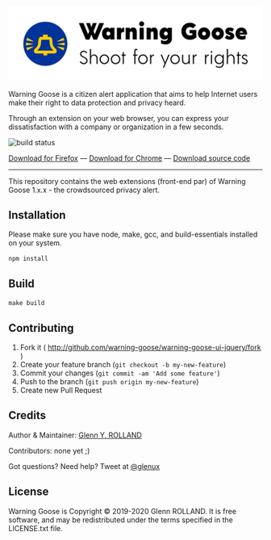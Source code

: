 <p align="center">
    
<img alt="Warning Goose Icon" src="https://raw.githubusercontent.com/warning-goose/warning-goose-ui-jquery/develop/img/icon-with-text-512.png" />
    
Warning Goose is a citizen alert application that aims to help Internet users make their right to data protection and privacy heard.</p>
    
Through an extension on your web browser, you can express your dissatisfaction with a company or organization in a few seconds.</p>
    
<img alt="build status" src="https://github.com/warning-goose/warning-goose-ui-jquery/workflows/Build/badge.svg" /></p>
    
<a href="https://addons.mozilla.org/fr/firefox/addon/warning-goose/">Download for Firefox</a> &mdash; 
<a href="https://chrome.google.com/webstore/detail/warning-goose/pmedhcfnjiajfbanjbingfiffaihnphf?hl=en">Download for Chrome</a> &mdash; 
<a href="https://github.com/warning-goose/warning-goose-ui-jquery/releases">Download source code</a>
    
</p>

---

This repository contains the web extensions (front-end par) of Warning Goose 1.x.x - the crowdsourced privacy alert.

## Installation

Please make sure you have node, make, gcc, and build-essentials installed on
your system.

    npm install


## Build

    make build


## Contributing

1. Fork it ( http://github.com/warning-goose/warning-goose-ui-jquery/fork )
2. Create your feature branch (`git checkout -b my-new-feature`)
3. Commit your changes (`git commit -am 'Add some feature'`)
4. Push to the branch (`git push origin my-new-feature`)
5. Create new Pull Request


## Credits

Author & Maintainer: [Glenn Y. ROLLAND](https://github.com/glenux)

Contributors: none yet ;)

Got questions? Need help? Tweet at [@glenux](https://twitter.com/glenux)


## License

Warning Goose is Copyright © 2019-2020 Glenn ROLLAND. It is free software, and may be redistributed under the terms specified in the LICENSE.txt file.


